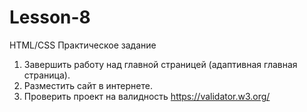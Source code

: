 # Lesson-8

HTML/CSS
Практическое задание 
1. Завершить работу над главной страницей (адаптивная главная страница).
2. Разместить сайт в интернете.
3. Проверить проект на валидность https://validator.w3.org/
